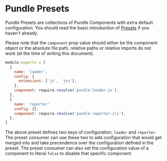 # Pundle Presets

Pundle Presets are collections of Pundle Components with extra default configuration. You should read the basic introduction of [Presets](../introduction/presets.md) if you haven't already.

Please note that the `component` prop value should either be the component object or the absolute file path, relative paths or relative imports do not work (at the time of writing this document).

```js
module.exports = [
  {
    name: 'loader',
    config: {
      extensions: ['js', 'jsx'],
    },
    component: require.resolve('pundle-loader-js'),
  },
  {
    name: 'reporter'
    config: {},
    component: require.resolve('pundle-reporter-cli'),
  },
]
```

The above preset defines two keys of configuration, `loader` and `reporter`. The preset consumer can use these two to add configuration that would get merged into and take precendence over the configuration defined in the preset. The preset consumer can also set the configuration value of a component to literal `false` to disable that specific component.
